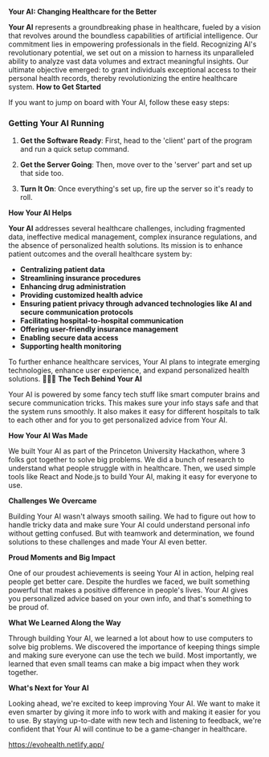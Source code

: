 
**Your AI: Changing Healthcare for the Better**

**Your AI** represents a groundbreaking phase in healthcare, fueled by a vision that revolves around the boundless capabilities of artificial intelligence. Our commitment lies in empowering professionals in the field. Recognizing AI's revolutionary potential, we set out on a mission to harness its unparalleled ability to analyze vast data volumes and extract meaningful insights. Our ultimate objective emerged: to grant individuals exceptional access to their personal health records, thereby revolutionizing the entire healthcare system.
**How to Get Started**

If you want to jump on board with Your AI, follow these easy steps:

### Getting Your AI Running

1. **Get the Software Ready**: First, head to the 'client' part of the program and run a quick setup command.
   
2. **Get the Server Going**: Then, move over to the 'server' part and set up that side too.

3. **Turn It On**: Once everything's set up, fire up the server so it's ready to roll.

**How Your AI Helps**

**Your AI** addresses several healthcare challenges, including fragmented data, ineffective medical management, complex insurance regulations, and the absence of personalized health solutions. Its mission is to enhance patient outcomes and the overall healthcare system by:
- **Centralizing patient data**
- **Streamlining insurance procedures**
- **Enhancing drug administration**
- **Providing customized health advice**
- **Ensuring patient privacy through advanced technologies like AI and secure communication protocols**
- **Facilitating hospital-to-hospital communication**
- **Offering user-friendly insurance management**
- **Enabling secure data access**
- **Supporting health monitoring**

To further enhance healthcare services, Your AI plans to integrate emerging technologies, enhance user experience, and expand personalized health solutions. 🌟🏥💡
**The Tech Behind Your AI**

Your AI is powered by some fancy tech stuff like smart computer brains and secure communication tricks. This makes sure your info stays safe and that the system runs smoothly. It also makes it easy for different hospitals to talk to each other and for you to get personalized advice from Your AI.

**How Your AI Was Made**

We built Your AI as part of the Princeton University Hackathon, where 3 folks got together to solve big problems. We did a bunch of research to understand what people struggle with in healthcare. Then, we used simple tools like React and Node.js to build Your AI, making it easy for everyone to use.

**Challenges We Overcame**

Building Your AI wasn't always smooth sailing. We had to figure out how to handle tricky data and make sure Your AI could understand personal info without getting confused. But with teamwork and determination, we found solutions to these challenges and made Your AI even better.

**Proud Moments and Big Impact**

One of our proudest achievements is seeing Your AI in action, helping real people get better care. Despite the hurdles we faced, we built something powerful that makes a positive difference in people's lives. Your AI gives you personalized advice based on your own info, and that's something to be proud of.

**What We Learned Along the Way**

Through building Your AI, we learned a lot about how to use computers to solve big problems. We discovered the importance of keeping things simple and making sure everyone can use the tech we build. Most importantly, we learned that even small teams can make a big impact when they work together.

**What's Next for Your AI**

Looking ahead, we're excited to keep improving Your AI. We want to make it even smarter by giving it more info to work with and making it easier for you to use. By staying up-to-date with new tech and listening to feedback, we're confident that Your AI will continue to be a game-changer in healthcare.

https://evohealth.netlify.app/
